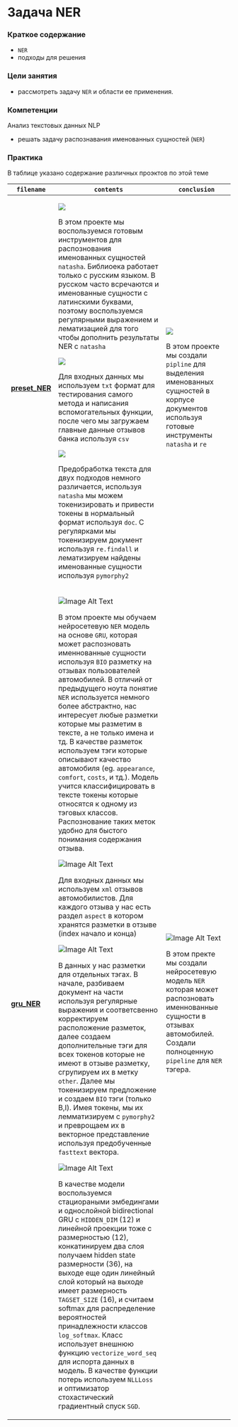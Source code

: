 # **Задача NER**

### **Краткое содержание**
- `NER` 
- подходы для решения 

### **Цели занятия**
- рассмотреть задачу `NER` и области ее применения.

### **Компетенции**

Анализ текстовых данных NLP

- решать задачу распознавания именованных сущностей (`NER`)

### **Практика**


В таблице указано содержание различных проэктов по этой теме 

|`filename`|`contents` |`conclusion`|
|-----------------|-------------------|----------------------| 
| **[preset_NER](https://github.com/shtrausslearning/otus_nlp_course/blob/main/3_Классические%20методы%20NLP/10_Векторные%20представления%20слов%20и%20работа%20с%20предобученными%20эмбедингами/text_embeddings.ipynb)**  <p>  | <p><p> <sub> ![](https://img.shields.io/badge/Project-Information-4169E1)</sub> <p><p> В этом проекте мы воспользуемся готовым инструментов для распознования именованных сущностей `natasha`. Библиоека работает только с русским языком. В русском часто всречаются и именованные сущности с латинскими буквами, поэтому воспользуемся регулярными выражением и лематизацией для того чтобы дополнить результаты NER c `natasha`  <p>  <sub>![](https://img.shields.io/badge/Input-Data-DE3163)</sub> <p>  Для входных данных мы используем `txt` формат для тестирования самого метода и написания вспомогательных функции, после чего мы загружаем главные данные отзывов банка используя `csv` <p> <sub>![](https://img.shields.io/badge/Text-Preprocessing-9ACD32)</sub> <p> Предобработка текста для двух подходов немного различается, используя `natasha` мы можем токенизировать и привести токены в нормальный формат используя `doc`. C регулярками мы токенизируем документ используя `re.findall` и лематизируем найдены именованные сущности используя `pymorphy2` <p> | ![](https://img.shields.io/badge/NLP-pipeline-FF7F50) <p><p>В этом проекте мы создали `pipline` для выделения именованных сущностей в корпусе документов используя готовые инструменты `natasha` и `re` | 
| **[gru_NER](https://github.com/shtrausslearning/otus_nlp_course/blob/main/3_Классические%20методы%20NLP/11_Задача%20NER/gru_NER.ipynb)** | <p><p><picture><img alt="Image Alt Text" src="https://img.shields.io/badge/Project-Information-4169E1"></picture> <p> В этом проекте мы обучаем нейросетевую `NER` модель на основе `GRU`, которая может распозновать именнованные сущности используя `BIO` разметку на отзывах пользователей автомобилей. В отличий от предыдущего ноута понятие `NER` используется немного более абстрактно, нас интересует любые разметки которые мы разметим в тексте, а не только имена и тд. В качестве разметок используем тэги которые описывают качество автомобиля (eg. `appearance`, `comfort`, `costs`, и тд.). Модель учится классифицировать в тексте токены которые относятся к одному из тэговых классов. Распознование таких меток удобно для быстого понимания содержания отзыва. <p> <picture><img alt="Image Alt Text" src="https://img.shields.io/badge/Input-Data-DE3163"></picture> <p> Для входных данных мы используем `xml` отзывов автомобилистов. Для каждого отзыва у нас есть раздел `aspect` в котором хранятся разметки в отзыве (index начало и конца) <p> <picture><img alt="Image Alt Text" src="https://img.shields.io/badge/Text-Preprocessing-9ACD32"></picture> <p> В данных у нас разметки для отдельных тэгах. В начале, разбиваем документ на части используя регулярные выражения и соответсвенно корректируем расположение разметок, далее создаем дополнительные тэги для всех токенов которые не имеют в отзыве разметку, сгрупируем их в метку `other`. Далее мы токенизируем предложение и создаем `BIO` тэги (только B,I). Имея токены, мы их лемматизируем с `pymorphy2` и преврощаем их в векторное представление используя предобученные `fasttext` вектора. <p> <picture><img alt="Image Alt Text" src="https://img.shields.io/badge/Modeling-Process-3CB371"></picture> <p> В качестве модели воспользуемся стациораными эмбедингами и однослойной bidirectional GRU c `HIDDEN_DIM` (12) и линейной проекции тоже с размерностью (12), конкатинируем два слоя получаем hidden state размерности (36), на выходе еще один линейный слой который на выходе имеет размерность `TAGSET_SIZE` (16), и считаем softmax для распределение вероятностей принадлежности классов `log_softmax`. Класс использует внешнюю функцию `vectorize_word_seq` для испорта данных в модель. В качестве функции потерь используем `NLLLoss` и оптимизатор стохастический градиентный спуск `SGD`. | <p> <picture><img alt="Image Alt Text" src="https://img.shields.io/badge/NLP-pipeline-FF7F50"></picture> <p> В этом пректе мы создали нейросетевую модель `NER` которая может распозновать именнованные сущности в отзывах автомобилей. Создали полноценную `pipeline`  для `NER` тэгера. <p> |
